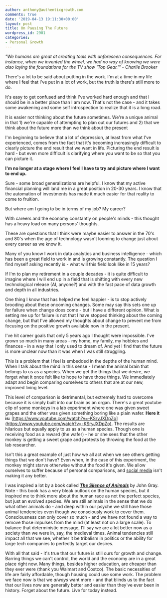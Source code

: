 ```yaml
---
author: anthony@authenticgrowth.com
comments: true
date: '2019-04-13 19:11:30+00:00'
layout: post
title: On Pausing The Future
wordpress_id: 2901
categories:
- Personal Growth
---
```


_"We humans are great at creating tools with unforeseen consequences. For instance, when we invented the wheel, we had no way of knowing we were also laying the foundations for the TV show 'Top Gear.'" - Charlie Brooker_




There's a lot to be said about putting in the work. I'm at a time in my life where I feel that I've put in a lot of work, but the truth is there's still more to do.




It's easy to get confused and think I've worked hard enough and that I should be in a better place than I am now. That's not the case - and it takes some awakening and some self introspection to realize that it is a long road.




It is easier not thinking about the future sometimes. We're a unique animal in that 1) we're capable of attempting to plan out our futures and 2) that we think about the future more than we think about the present




I'm beginning to believe that a lot of depression, at least from what I've experienced, comes from the fact that it's becoming increasingly difficult to clearly picture the end result that we want in life. Picturing the end result is hard - but even more difficult is clarifying where you want to be so that you can picture it.




**I'm no longer at a stage where I feel l have to try and picture where I want to end up.**




Sure - some broad generalizations are helpful. I know that my active financial planning will land me in a great position in 20-30 years. I know that the automation of investments has made it much easier for that reality to come to fruition.




But where am I going to be in terms of my job? My career?




With careers and the economy constantly on people's minds - this thought has a heavy load on many persons' thoughts.




These are questions that I think were maybe easier to answer in the 70's and 80's when the age of technology wasn't looming to change just about every career as we know it.




Many of you know I work in data analytics and business intelligence - which has been a great field to work in and is growing constantly. The question I find myself asking recently is - what will this field look like in 15 years?




If I'm to plan my retirement in a couple decades - it is quite difficult to imagine where I will end up in a field that is shifting with every new technological release (AI, anyone?) and with the fast pace of data growth and depth in all industries.




One thing I know that has helped me feel happier - is to stop actively brooding about these oncoming changes. Some may say this sets one up for failure when change does come - but I have a different opinion. What is setting me up for failure is not that I have stopped thinking about the coming change, but that I've allowed my thoughts about change to prevent me from focusing on the positive growth available now in the present.




I've hit career goals that only 5 years ago I thought were impossible. I've grown so much in many areas - my home, my family, my hobbies and finances - in a way that I only used to dream of. And yet I find that the future is more unclear now than it was when I was still struggling.




This is a problem that I feel is embedded in the depths of the human mind. When I talk about the mind in this sense - I mean the animal brain that belongs to us as a species. When we get the things that we desire, we forget what it once felt like to hope to have those things. We immediately adapt and begin comparing ourselves to others that are at our new, improved living level.




This level of comparison is detrimental, but extremely hard to overcome because it is simply built into our brain as an organ. There's a great youtube clip of some monkeys in a lab experiment where one was given sweet grapes and the other was given something boring like a plain wafer. **Here it is:** [https://www.youtube.com/watch?v=-KSryJXDpZo](https://www.youtube.com/watch?v=-KSryJXDpZo). The results are hilarious but equally apply to us as a human species. Though one is receiving food as a reward (the wafer) - he or she sees that the other monkey is getting a sweet grape and protests by throwing the food at the lab researcher.




Isn't this a great example of just how we all act when we see others getting things that we don't have? Even when, in the case of this experiment, the monkey might starve otherwise without the food it's given. We allow ourselves to suffer because of personal comparisons, and [social media](https://www.authenticgrowth.com/social-mediaism/) isn't making it any better.




I was inspired a lot by a book called [**_The Silence of Animals_**](https://amzn.to/2GavAWU) by John Gray. Note - this book has a very bleak outlook on the human species, but it inspired me to think more about the human race as not the perfect species, but just an evolved species. We are still animals in the sense that we do what other animals do - and deep within our psyche we still have those animal tendencies even though we consciously work to cover them. Consciousness can only cover so much - and we have not found a way to remove those impulses from the mind (at least not on a large scale). To balance that deterministic message, I'll say we are a lot better now as a society than we were in, say, the medieval times. Animal tendencies still impact all that we see, whether it be tribalism in politics or the ability for large tech companies to perfectly target our desires.




With all that said - it's true that our future is still ours for growth and change. Barring things we can't control, the world and the economy are in a great place right now. Many things, besides higher education, are cheaper than they ever were (thank you Walmart and Costco). The basic necessities of life are fairly affordable, though housing could use some work. The problem we face now is that we _always_ want more - and that blinds us to the fact that our lives now are generally better and easier than they've ever been in history. Forget about the future. Live for today instead.
